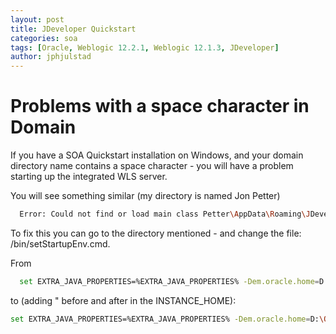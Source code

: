 ```yaml
---
layout: post
title: JDeveloper Quickstart 
categories: soa
tags: [Oracle, Weblogic 12.2.1, Weblogic 12.1.3, JDeveloper]
author: jphjulstad
---
```


# Problems with a space character in Domain
If you have a SOA Quickstart installation on Windows, and your domain directory name contains a space character - you will have a problem starting up the integrated WLS server.

You will see something similar (my directory is named Jon Petter)

```bash
  Error: Could not find or load main class Petter\AppData\Roaming\JDeveloper\system12.2.1.0.42.151011.0031\DefaultDomain
```

To fix this  you can go to the directory mentioned - and change the file: /bin/setStartupEnv.cmd.

From

```bash
  set EXTRA_JAVA_PROPERTIES=%EXTRA_JAVA_PROPERTIES% -Dem.oracle.home=D:\Oracle\Middleware1221\em -DINSTANCE_HOME=C:\Users\Jon Petter\AppData\Roaming\JDeveloper\system12.2.1.0.42.151011.0031\DefaultDomain -Djava.awt.headless=true -Doracle.sysman.util.logging.mode=dual_mode
```

to (adding " before and after in the INSTANCE_HOME):

```bash
set EXTRA_JAVA_PROPERTIES=%EXTRA_JAVA_PROPERTIES% -Dem.oracle.home=D:\Oracle\Middleware1221\em -DINSTANCE_HOME="C:\Users\Jon Petter\AppData\Roaming\JDeveloper\system12.2.1.0.42.151011.0031\DefaultDomain" -Djava.awt.headless=true -Doracle.sysman.util.logging.mode=dual_mode
```
